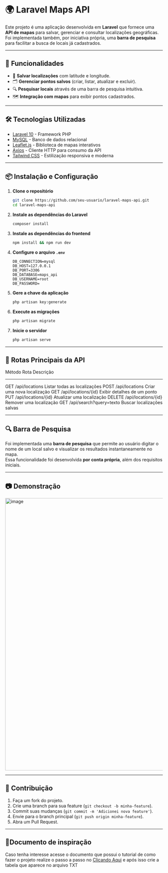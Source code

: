 # 🌍 Laravel Maps API

Este projeto é uma aplicação desenvolvida em **Laravel** que fornece uma
**API de mapas** para salvar, gerenciar e consultar localizações
geográficas.\
Foi implementada também, por iniciativa própria, uma **barra de
pesquisa** para facilitar a busca de locais já cadastrados.

------------------------------------------------------------------------

## 🚀 Funcionalidades

-   📌 **Salvar localizações** com latitude e longitude.
-   🗂 **Gerenciar pontos salvos** (criar, listar, atualizar e excluir).
-   🔍 **Pesquisar locais** através de uma barra de pesquisa intuitiva.
-   🗺 **Integração com mapas** para exibir pontos cadastrados.

------------------------------------------------------------------------

## 🛠 Tecnologias Utilizadas

-   [Laravel 10](https://laravel.com/) - Framework PHP
-   [MySQL](https://www.mysql.com/) - Banco de dados relacional
-   [Leaflet.js](https://leafletjs.com/) - Biblioteca de mapas
    interativos
-   [Axios](https://axios-http.com/) - Cliente HTTP para consumo da API
-   [Tailwind CSS](https://tailwindcss.com/) - Estilização responsiva e
    moderna

------------------------------------------------------------------------

## 📦 Instalação e Configuração

1.  **Clone o repositório**

    ``` bash
    git clone https://github.com/seu-usuario/laravel-maps-api.git
    cd laravel-maps-api
    ```

2.  **Instale as dependências do Laravel**

    ``` bash
    composer install
    ```

3.  **Instale as dependências do frontend**

    ``` bash
    npm install && npm run dev
    ```

4.  **Configure o arquivo `.env`**

    ``` env
    DB_CONNECTION=mysql
    DB_HOST=127.0.0.1
    DB_PORT=3306
    DB_DATABASE=maps_api
    DB_USERNAME=root
    DB_PASSWORD=
    ```

5.  **Gere a chave da aplicação**

    ``` bash
    php artisan key:generate
    ```

6.  **Execute as migrações**

    ``` bash
    php artisan migrate
    ```

7.  **Inicie o servidor**

    ``` bash
    php artisan serve
    ```

------------------------------------------------------------------------

## 🔗 Rotas Principais da API

  Método   Rota                      Descrição
  -------- ------------------------- ------------------------------
  GET      /api/locations            Listar todas as localizações
  POST     /api/locations            Criar uma nova localização
  GET      /api/locations/{id}       Exibir detalhes de um ponto
  PUT      /api/locations/{id}       Atualizar uma localização
  DELETE   /api/locations/{id}       Remover uma localização
  GET      /api/search?query=texto   Buscar localizações salvas

------------------------------------------------------------------------

## 🔍 Barra de Pesquisa

Foi implementada uma **barra de pesquisa** que permite ao usuário
digitar o nome de um local salvo e visualizar os resultados
instantaneamente no mapa.\
Essa funcionalidade foi desenvolvida **por conta própria**, além dos
requisitos iniciais.

------------------------------------------------------------------------

## 📷 Demonstração

<img width="1884" height="867" alt="image" src="https://github.com/user-attachments/assets/c414ed2a-01fb-4371-8bff-14f75a5bb234" />


------------------------------------------------------------------------

## 🤝 Contribuição

1.  Faça um fork do projeto.
2.  Crie uma branch para sua feature (`git checkout -b minha-feature`).
3.  Commit suas mudanças (`git commit -m 'Adicionei nova feature'`).
4.  Envie para o branch principal (`git push origin minha-feature`).
5.  Abra um Pull Request.

------------------------------------------------------------------------

## 📃Documento de inspiração

Caso tenha interesse acesse o documento que possui o tutorial de como fazer o projeto realize o passo a passo no <a href="https://github.com/Gustavo-Rodrigue/Maps_laravel/tree/main/Passo%20a%20Passo">Clicando Aqui</a> e após isso crie a tabela que aparece no arquivo TXT
